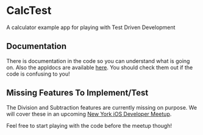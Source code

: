 # CalcTest

A calculator example app for playing with Test Driven Development

## Documentation

There is documentation in the code so you can understand what is going on. Also
the appldocs are available [here](http://jmburges.github.io/CalcTest/). You should
check them out if the code is confusing to you!

## Missing Features To Implement/Test

The Division and Subtraction features are currently missing on purpose. We will 
cover these in an upcoming [New York iOS Developer Meetup](http://www.meetup.com/new-york-ios-developer/events/157694312/).

Feel free to start playing with the code before the meetup though!
